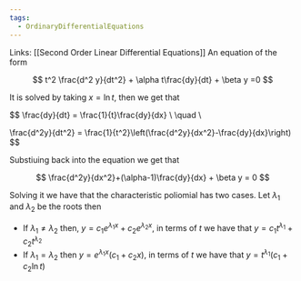 ```yaml
---
tags:
  - OrdinaryDifferentialEquations
---
```

Links: [[Second Order Linear Differential Equations]]
An equation of the form

$$ t^2 \frac{d^2 y}{dt^2} + \alpha t\frac{dy}{dt} + \beta y =0 $$

It is solved by taking $x = \ln t$, then we get that

$$ \frac{dy}{dt} = \frac{1}{t}\frac{dy}{dx} \\ \quad \\

\frac{d^2y}{dt^2} = \frac{1}{t^2}\left(\frac{d^2y}{dx^2}-\frac{dy}{dx}\right) $$

Substiuing back into the equation we get that

$$ \frac{d^2y}{dx^2}+(\alpha-1)\frac{dy}{dx} + \beta y = 0 $$

Solving it we have that the characteristic poliomial has two cases. Let $\lambda_1$ and $\lambda_2$ be the roots then

- If $\lambda_1 \ne \lambda_2$ then, $y = c_1 e^{\lambda_1 x}+c_2 e^{\lambda_2 x}$, in terms of $t$ we have that $y = c_1 t^{\lambda_1}+c_2 t^{\lambda_2}$
- If $\lambda_1 = \lambda_2$ then $y = e^{\lambda_1x}(c_1+c_2x)$, in terms of $t$ we have that $y = t^{\lambda_1}(c_1+c_2\ln t)$